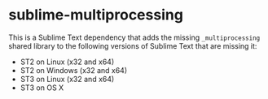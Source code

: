 # sublime-multiprocessing

This is a Sublime Text dependency that adds the missing
`_multiprocessing` shared library to the following versions of
Sublime Text that are missing it:

 - ST2 on Linux (x32 and x64)
 - ST2 on Windows (x32 and x64)
 - ST3 on Linux (x32 and x64)
 - ST3 on OS X

